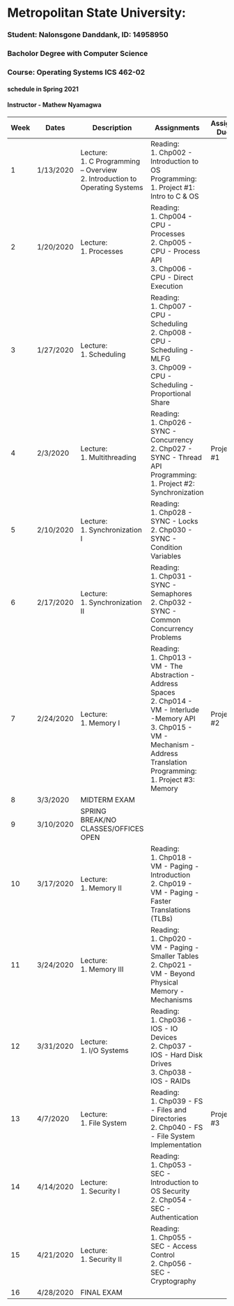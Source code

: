 # Metropolitan State University: 
### Student: Nalonsgone Danddank,  ID: 14958950
### Bacholor Degree with Computer Science
### Course: Operating Systems ICS 462-02 
#### schedule in Spring 2021 
#### Instructor - Mathew Nyamagwa 
| Week | Dates     | Description                                                                       | Assignments                                                                                                                                                                                            | Assign. Due |
| ---- | --------- | --------------------------------------------------------------------------------- | ------------------------------------------------------------------------------------------------------------------------------------------------------------------------------------------------------ | ----------- |
| 1    | 1/13/2020 | Lecture:<br>1\. C Programming – Overview<br>2\. Introduction to Operating Systems | Reading:<br>1\. Chp002 - Introduction to OS<br>Programming:<br>1\. Project #1: Intro to C & OS                                                                                                         |             |
| 2    | 1/20/2020 | Lecture:<br>1\. Processes                                                         | Reading:<br>1\. Chp004 - CPU - Processes<br>2\. Chp005 - CPU - Process API<br>3\. Chp006 - CPU - Direct Execution                                                                                      |             |
| 3    | 1/27/2020 | Lecture:<br>1\. Scheduling                                                        | Reading:<br>1\. Chp007 - CPU - Scheduling<br>2\. Chp008 - CPU - Scheduling -MLFG<br>3\. Chp009 - CPU - Scheduling -Proportional Share                                                                  |             |
| 4    | 2/3/2020  | Lecture:<br>1\. Multithreading                                                    | Reading:<br>1\. Chp026 - SYNC - Concurrency<br>2\. Chp027 - SYNC - Thread API<br>Programming:<br>1\. Project #2: Synchronization                                                                       | Project #1  |
| 5    | 2/10/2020 | Lecture:<br>1\. Synchronization I                                                 | Reading:<br>1\. Chp028 - SYNC - Locks<br>2\. Chp030 - SYNC - Condition Variables                                                                                                                       |             |
| 6    | 2/17/2020 | Lecture:<br>1\. Synchronization II                                                | Reading:<br>1\. Chp031 - SYNC - Semaphores<br>2\. Chp032 - SYNC - Common Concurrency Problems                                                                                                          |             |
| 7    | 2/24/2020 | Lecture:<br>1\. Memory I                                                          | Reading:<br>1\. Chp013 - VM - The Abstraction -Address Spaces<br>2\. Chp014 - VM - Interlude -Memory API<br>3\. Chp015 - VM - Mechanism -Address Translation<br>Programming:<br>1\. Project #3: Memory | Project #2  |
| 8    | 3/3/2020  | MIDTERM EXAM                                                                      |
| 9    | 3/10/2020 | SPRING BREAK/NO CLASSES/OFFICES OPEN                                              |
| 10   | 3/17/2020 | Lecture:<br>1\. Memory II                                                         | Reading:<br>1\. Chp018 - VM - Paging -Introduction<br>2\. Chp019 - VM - Paging -Faster Translations (TLBs)                                                                                             |             |
| 11   | 3/24/2020 | Lecture:<br>1\. Memory III                                                        | Reading:<br>1\. Chp020 - VM - Paging -Smaller Tables<br>2\. Chp021 - VM - Beyond Physical Memory -Mechanisms                                                                                           |             |
| 12   | 3/31/2020 | Lecture:<br>1\. I/O Systems                                                       | Reading:<br>1\. Chp036 - IOS - IO Devices<br>2\. Chp037 - IOS - Hard Disk Drives<br>3\. Chp038 - IOS - RAIDs                                                                                           |             |
| 13   | 4/7/2020  | Lecture:<br>1\. File System                                                       | Reading:<br>1\. Chp039 - FS - Files and Directories<br>2\. Chp040 - FS - File System Implementation                                                                                                    | Project #3  |
| 14   | 4/14/2020 | Lecture:<br>1\. Security I                                                        | Reading:<br>1\. Chp053 - SEC - Introduction to OS Security<br>2\. Chp054 - SEC - Authentication                                                                                                        |             |
| 15   | 4/21/2020 | Lecture:<br>1\. Security II                                                       | Reading:<br>1\. Chp055 - SEC - Access Control<br>2\. Chp056 - SEC - Cryptography                                                                                                                       |             |
| 16   | 4/28/2020 | FINAL EXAM                                                                        |